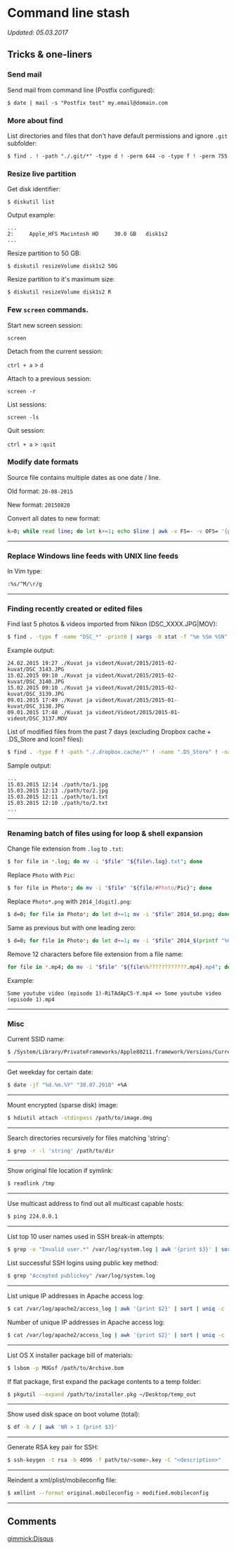 Command line stash
==================

_Updated: 05.03.2017_

Tricks & one-liners
-------------------

### Send mail

Send mail from command line (Postfix configured):

`$ date | mail -s "Postfix test" my.email@domain.com`

### More about find

List directories and files that don't have default permissions and ignore `.git` subfolder:

`$ find . ! -path "./.git/*" -type d ! -perm 644 -o -type f ! -perm 755`

### Resize live partition

Get disk identifier:

`$ diskutil list`

Output example:

```
...
2:     Apple_HFS Macintosh HD     30.0 GB   disk1s2
...
```

Resize partition to 50 GB:

`$ diskutil resizeVolume disk1s2 50G`

Resize partition to it's maximum size:

 `$ diskutil resizeVolume disk1s2 R`

### Few `screen` commands.

Start new screen session:

`screen`

Detach from the current session:

`ctrl + a` > `d`

Attach to a previous session:

`screen -r`

List sessions:

`screen -ls`

Quit session:

`ctrl + a` > `:quit`


### Modify date formats

Source file contains multiple dates as one date / line.

Old format: `20-08-2015`

New format: `20150820`

Convert all dates to new format:

```bash
k=0; while read line; do let k+=1; echo $line | awk -v FS=- -v OFS= '{print $3,$2,$1}'; done < old_dates.txt > new_dates.txt
```

---

### Replace Windows line feeds with UNIX line feeds

In Vim type:

```bash
:%s/^M/\r/g
```

---

### Finding recently created or edited files

Find last 5 photos & videos imported from Nikon (DSC_XXXX.JPG|MOV):

```bash
$ find . -type f -name "DSC_*" -print0 | xargs -0 stat -f "%m %Sm %SN" -t "%d.%m.%Y %H:%M" | sort -nr | cut -d " " -f 2- | head -5
```

Example output:
```
24.02.2015 19:27 ./Kuvat ja videot/Kuvat/2015/2015-02-kuvat/DSC_3143.JPG
15.02.2015 09:10 ./Kuvat ja videot/Kuvat/2015/2015-02-kuvat/DSC_3140.JPG
15.02.2015 09:10 ./Kuvat ja videot/Kuvat/2015/2015-02-kuvat/DSC_3139.JPG
09.01.2015 17:49 ./Kuvat ja videot/Kuvat/2015/2015-01-kuvat/DSC_3138.JPG
09.01.2015 17:48 ./Kuvat ja videot/Videot/2015/2015-01-videot/DSC_3137.MOV
```

List of modified files from the past 7 days (excluding Dropbox cache + .DS_Store and Icon? files):

```bash
$ find . -type f ! -path "./.dropbox.cache/*" ! -name ".DS_Store" ! -name "Icon?" -mtime -7 -print0 | xargs -0 stat -f "%m %Sm %SN" -t "%d.%m.%Y %H:%M" | sort -nr | cut -d " " -f 2-
```

Sample output:

```
...
15.03.2015 12:14 ./path/to/1.jpg
15.03.2015 12:13 ./path/to/2.jpg
15.03.2015 12:11 ./path/to/1.txt
15.03.2015 12:10 ./path/to/2.txt
...
```

---

### Renaming batch of files using for loop & shell expansion

Change file extension from `.log` to `.txt`:

```bash
$ for file in *.log; do mv -i "$file" "${file%.log}.txt"; done
```

Replace `Photo` with `Pic`:

```bash
$ for file in Photo*; do mv -i "$file" "${file/#Photo/Pic}"; done
```

Replace `Photo*.png` with `2014_[digit].png`:

```bash
$ d=0; for file in Photo*; do let d+=1; mv -i "$file" 2014_$d.png; done
```

Same as previous but with one leading zero:

```bash
$ d=0; for file in Photo*; do let d+=1; mv -i "$file" 2014_$(printf "%02d\n" $d).png; done
```

Remove 12 characters before file extension from a file name:

```bash
for file in *.mp4; do mv -i "$file" "${file%%????????????.mp4}.mp4"; done
```

Example:

```
Some youtube video (episode 1)-RiTAdApC5-Y.mp4 => Some youtube video (episode 1).mp4
```

---

### Misc

Current SSID name:

```bash
$ /System/Library/PrivateFrameworks/Apple80211.framework/Versions/Current/Resources/airport -I | grep -w "SSID" | awk -F": " '{print $2}'
```

---

Get weekday for certain date:

```bash
$ date -jf "%d.%m.%Y" "30.07.2010" +%A
```

---

Mount encrypted (sparse disk) image:

```bash
$ hdiutil attach -stdinpass /path/to/image.dmg
```

---

Search directories recursively for files matching 'string':

```bash
$ grep -r -l 'string' /path/to/dir
```

---

Show original file location if symlink:

```bash
$ readlink /tmp
```

---

Use multicast address to find out all multicast capable hosts:

```bash
$ ping 224.0.0.1
```

---

List top 10 user names used in SSH break-in attempts:

```bash
$ grep -o "Invalid user.*" /var/log/system.log | awk '{print $3}' | sort | uniq -c | sort -nr | head -10
```

List successful SSH logins using public key method:

```bash
$ grep "Accepted publickey" /var/log/system.log
```

---

List unique IP addresses in Apache access log:

```bash
$ cat /var/log/apache2/access_log | awk '{print $2}' | sort | uniq -c | sort -nr
```

Number of unique IP addresses in Apache access log:

```bash
$ cat /var/log/apache2/access_log | awk '{print $2}' | sort | uniq -c | wc -l
```

---

List OS X installer package bill of materials:

```bash
$ lsbom -p MUGsf /path/to/Archive.bom
```

If flat package, first expand the package contents to a temp folder:

```bash
$ pkgutil --expand /path/to/installer.pkg ~/Desktop/temp_out
```

---

Show used disk space on boot volume (total):

```bash
$ df -h / | awk 'NR > 1 {print $3}'
```

---

Generate RSA key pair for SSH:

```bash
$ ssh-keygen -t rsa -b 4096 -f path/to/<some>.key -C "<description>"
```

---

Reindent a xml/plist/mobileconfig file:

```bash
$ xmllint --format original.mobileconfig > modified.mobileconfig
```

---

Comments
--------

[gimmick:Disqus](trrt)
